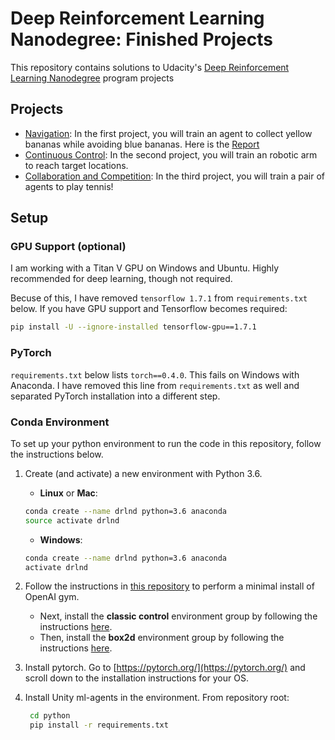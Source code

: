 
# Deep Reinforcement Learning Nanodegree: Finished Projects

This repository contains solutions to Udacity's [Deep Reinforcement Learning Nanodegree](https://www.udacity.com/course/deep-reinforcement-learning-nanodegree--nd893) program projects

## Projects

* [Navigation](p1_navigation): In the first project, you will train an agent to collect yellow bananas while avoiding blue bananas. Here is the [Report](p1_navigation/Report.md)
* [Continuous Control](https://github.com/udacity/deep-reinforcement-learning/tree/master/p2_continuous-control): In the second project, you will train an robotic arm to reach target locations.
* [Collaboration and Competition](https://github.com/udacity/deep-reinforcement-learning/tree/master/p3_collab-compet): In the third project, you will train a pair of agents to play tennis! 

## Setup

### GPU Support (optional)

I am working with a Titan V GPU on Windows and Ubuntu. Highly recommended for deep learning, though not required.

Becuse of this, I have removed `tensorflow 1.7.1` from `requirements.txt` below. If you have GPU support and Tensorflow becomes required:

```bash
pip install -U --ignore-installed tensorflow-gpu==1.7.1
```

### PyTorch

`requirements.txt` below lists `torch==0.4.0`. This fails on Windows with Anaconda. I have removed this line from `requirements.txt` as well and separated PyTorch installation into a different step.

### Conda Environment

To set up your python environment to run the code in this repository, follow the instructions below.

1. Create (and activate) a new environment with Python 3.6.

	- __Linux__ or __Mac__: 
	```bash
	conda create --name drlnd python=3.6 anaconda
	source activate drlnd
	```
	- __Windows__: 
	```bash
	conda create --name drlnd python=3.6 anaconda
	activate drlnd
	```
	
2. Follow the instructions in [this repository](https://github.com/openai/gym) to perform a minimal install of OpenAI gym.  
	- Next, install the **classic control** environment group by following the instructions [here](https://github.com/openai/gym#classic-control).
	- Then, install the **box2d** environment group by following the instructions [here](https://github.com/openai/gym#box2d).

3. Install pytorch. Go to [https://pytorch.org/](https://pytorch.org/) and scroll down to the installation instructions for your OS.
	
4. Install Unity ml-agents in the environment. From repository root:
   ```bash
    cd python
	pip install -r requirements.txt
    ```


